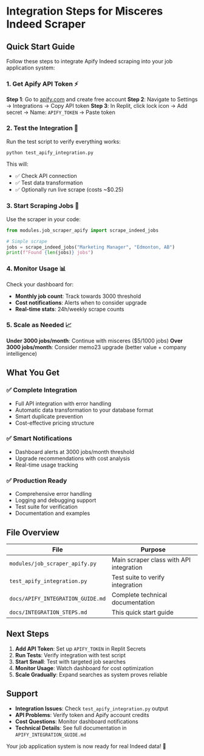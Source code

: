 # Integration Steps for Misceres Indeed Scraper

## Quick Start Guide

Follow these steps to integrate Apify Indeed scraping into your job application system:

### 1. Get Apify API Token ⚡

**Step 1**: Go to [apify.com](https://apify.com) and create free account
**Step 2**: Navigate to Settings → Integrations → Copy API token
**Step 3**: In Replit, click lock icon → Add secret → Name: `APIFY_TOKEN` → Paste token

### 2. Test the Integration 🧪

Run the test script to verify everything works:

```bash
python test_apify_integration.py
```

This will:
- ✅ Check API connection
- ✅ Test data transformation  
- ✅ Optionally run live scrape (costs ~$0.25)

### 3. Start Scraping Jobs 🚀

Use the scraper in your code:

```python
from modules.job_scraper_apify import scrape_indeed_jobs

# Simple scrape
jobs = scrape_indeed_jobs("Marketing Manager", "Edmonton, AB")
print(f"Found {len(jobs)} jobs")
```

### 4. Monitor Usage 📊

Check your dashboard for:
- **Monthly job count**: Track towards 3000 threshold
- **Cost notifications**: Alerts when to consider upgrade
- **Real-time stats**: 24h/weekly scrape counts

### 5. Scale as Needed 📈

**Under 3000 jobs/month**: Continue with misceres ($5/1000 jobs)
**Over 3000 jobs/month**: Consider memo23 upgrade (better value + company intelligence)

## What You Get

### ✅ Complete Integration
- Full API integration with error handling
- Automatic data transformation to your database format
- Smart duplicate prevention
- Cost-effective pricing structure

### ✅ Smart Notifications
- Dashboard alerts at 3000 jobs/month threshold  
- Upgrade recommendations with cost analysis
- Real-time usage tracking

### ✅ Production Ready
- Comprehensive error handling
- Logging and debugging support
- Test suite for verification
- Documentation and examples

## File Overview

| File | Purpose |
|------|---------|
| `modules/job_scraper_apify.py` | Main scraper class with API integration |
| `test_apify_integration.py` | Test suite to verify integration |
| `docs/APIFY_INTEGRATION_GUIDE.md` | Complete technical documentation |
| `docs/INTEGRATION_STEPS.md` | This quick start guide |

## Next Steps

1. **Add API Token**: Set up `APIFY_TOKEN` in Replit Secrets
2. **Run Tests**: Verify integration with test script  
3. **Start Small**: Test with targeted job searches
4. **Monitor Usage**: Watch dashboard for cost optimization
5. **Scale Gradually**: Expand searches as system proves reliable

## Support

- **Integration Issues**: Check `test_apify_integration.py` output
- **API Problems**: Verify token and Apify account credits
- **Cost Questions**: Monitor dashboard notifications
- **Technical Details**: See full documentation in `APIFY_INTEGRATION_GUIDE.md`

Your job application system is now ready for real Indeed data! 🎉